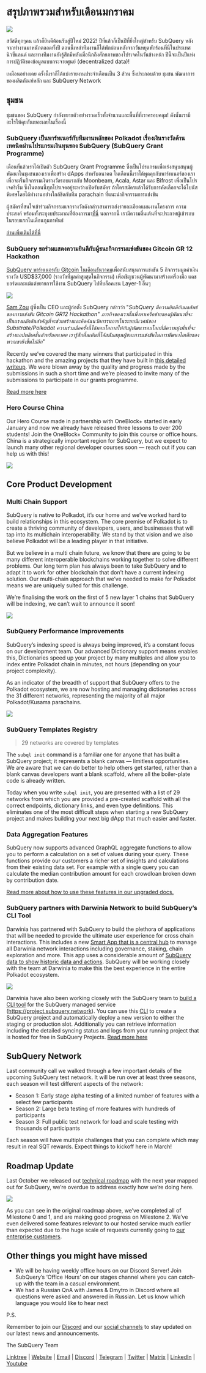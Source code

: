 # สรุปภาพรวมสำหรับเดือนมกราคม

![](https://miro.medium.com/max/1400/1*2IMAaY-YYyAdl7YfZqHTAg.png)

สวัสดีทุกๆคน แล้วก็ยินดีต้อนรับสู่ปีใหม่ 2022! ปีที่แล้วก็เป็นปีที่ยิ่งใหญ่สำหรับ SubQuery หลังจากทำงานมาหนักตลอดทั้งปี ตอนนี้เหล่าทีมงานก็ได้พักผ่อนหลังจากวันหยุดพักร้อนที่นี่ในประเทศนิวซีแลนด์ และทางทีมงานยังรู้สึกมีพลังเมื่อนึกถึงศักยภาพของโปรเจคในวันข้างหน้า ปีนี้จะเป็นปีแห่งการปฏิวัติของข้อมูลแบบกระจายศูนย์ (decentralized data)!

เหมือนอย่างเคย ครั้งนี้เราก็ได้แบ่งรายงานประจำเดือนเป็น 3 ส่วน ซึ่งประกอบด้วย ชุมชน พัฒนาการของผลิตภัณฑ์หลัก และ SubQuery Network

## ชุมชน

ชุมชนของ SubQuery กำลังขยายตัวอย่างรวดเร็วทั้งจำนวนและพื้นที่ที่เราครอบคลุม! ดังนั้นเรามีอะไรให้คุยกันเยอะเลยในเรื่องนี้

### SubQuery เป็นพาร์ทเนอร์กับทีมงานหลักของ Polkadot เรื่องเงินรางวัลด้านเทคนิคผ่านโปรแกรมเงินทุนของ SubQuery (SubQuery Grant Programme)

เดือนที่แล้วเราได้เปิดตัว SubQuery Grant Programme ซึ่งเป็นโปรแกรมเพื่อเร่งสนุบสนุนผู้พัฒนาในชุมชนของเราเพื่อสร้าง dApps สำหรับอนาคต ในเดือนนี้เราได้พูดคุยกับพาร์ทเนอร์ของเราเพื่อจะเริ่มกิจกรรมเงินรางวัลรอบแรกกับ Moonbeam, Acala, Astar และ Bifrost เพื่อเป็นโปรเจคริเริ่ม ซึ่งในตอนนี้ทุกโปรเจคอยู่ระหว่างเปิดรับสมัคร ถ้าใครสมัครแล้วได้รับการคัดเลือกจะได้โบนัสพิเศษโดยได้ทำงานอย่างใกล้ชิดกับทีม parachain ที่แนะนำกิจกรรมการแข่งขัน

ผู้สมัครที่สนใจเข้าร่วมกิจกรรมแจกรางวัลดังกล่าวสามารถส่งรายละเอียดแผนงานโครงการ ความประสงค์ พร้อมทั้งระบุงบประมาณที่่ต้องการมา[ที่นี่](https://docs.google.com/forms/d/e/1FAIpQLSfmMazkebKwNTWThBkVGaxf2Bg8s4aWZ0ZhwiMCtc9kv4sJHQ/viewform) นอกจากนี้ เรามีความตื่นเต้นที่จะประกาศผู้เข้ารอบในรอบแรกในเดือนกุมภาพันธ์

[อ่านเพิ่มเติมได้ที่นี่](https://subquery.medium.com/subquery-partners-with-leading-polkadot-teams-on-technical-bounties-via-the-subquery-grants-d40453788435)

### SubQuery ขอร่วมแสดงความยินดีกับผู้ชนะกิจกรรมแข่งขันของ Gitcoin GR 12 Hackathon

[SubQuery พาร์ทเนอรกับ Gitcoin ในเดือนธันวาคม](https://subquery.medium.com/subquery-announces-gitcoin-hackathon-16c9d18753a)เพื่อสนับสนุนการแข่งขัน 5 กิจกรรมมูลค่าเงินรางวัล USD$37,000 (รางวัลที่มูลค่าสูงสุดในกิจกรรม) เพื่อเชิญชวนผู้พัฒนามาสร้างเครื่องมือ แดชบอร์ดและแม้แต่ขยายการใช้งาน SubQuery ไปที่บล็อคเชน Layer-1 อื่นๆ

![](https://miro.medium.com/max/1400/1*BUq3ah1ULNnvLjqxv_vzlQ.png)

[Sam Zou](https://twitter.com/zoujialiu) ผู้ซึ่งเป็น CEO และผู้ก่อตั้ง SubQuery กล่าวว่า "_SubQuery มีความยินดีกับผลลัพธ์ของการแข่งขัน Gitcoin GR12 Hackathon" ภารกิจของเรานั้นพึ่งพาเครือข่ายของผู้พัฒนาที่จะเป็นแรงผลักดันสำคัญที่จะช่วยสร้างและคิดค้นนวัตกรรมภายในระบบนิเวศน์ของ Substrate/Polkadot ความร่วมมือครั้งนี้ได้มอบโอกาสให้กับผู้พัฒนารอบโลกที่มีความมุ่งมั่นที่จะสร้างแอปพลิเคชั่นสำหรับอนาคต เรารู้สึกตื่นเต้นที่ได้สนับสนุนผู้ชนะการแข่งขันในการพัฒนาไอเดียของพวกเขายิ่งขึ้นไปอีก_"

Recently we’ve covered the many winners that participated in this hackathon and the amazing projects that they have built in [this detailed writeup](https://subquery.medium.com/subquery-celebrates-winners-of-gitcoin-gr-12-hackathon-7486afaeab29). We were blown away by the quality and progress made by the submissions in such a short time and we’re pleased to invite many of the submissions to participate in our grants programme.

[Read more here](https://subquery.medium.com/subquery-celebrates-winners-of-gitcoin-gr-12-hackathon-7486afaeab29)

### Hero Course China

Our Hero Course made in partnership with OneBlock+ started in early January and now we already have released three lessons to over 200 students! Join the OneBlock+ Community to join this course or office hours. China is a strategically important region for SubQuery, but we expect to launch many other regional developer courses soon — reach out if you can help us with this!

![](https://miro.medium.com/max/1400/1*_8N000hX1WBM79ZbFyhvYQ.png)

## Core Product Development

### Multi Chain Support

SubQuery is native to Polkadot, it’s our home and we’ve worked hard to build relationships in this ecosystem. The core premise of Polkadot is to create a thriving community of developers, users, and businesses that will tap into its multichain interoperability. We stand by that vision and we also believe Polkadot will be a leading player in that initiative.

But we believe in a multi chain future, we know that there are going to be many different interoperable blockchains working together to solve different problems. Our long term plan has always been to take SubQuery and to adapt it to work for other blockchain that don’t have a current indexing solution. Our multi-chain approach that we’ve needed to make for Polkadot means we are uniquely suited for this challenge.

We’re finalising the work on the first of 5 new layer 1 chains that SubQuery will be indexing, we can’t wait to announce it soon!

![](https://miro.medium.com/max/1400/1*jD1n5MSjeatjiaF5hY-Wjg.png)

### SubQuery Performance Improvements

SubQuery’s indexing speed is always being improved, it’s a constant focus on our development team. Our advanced Dictionary support means enables this, Dictionaries speed up your project by many multiples and allow you to index entire Polkadot chain in minutes, not hours (depending on your project complexity).

As an indicator of the breadth of support that SubQuery offers to the Polkadot ecosystem, we are now hosting and managing dictionaries across the 31 different networks, representing the majority of all major Polkadot/Kusama parachains.

![](https://miro.medium.com/max/1400/1*WeMY5WnWZ_jvllxidhycUA.png)

### SubQuery Templates Registry

> 29 networks are covered by templates

The `subql init` command is a familiar one for anyone that has built a SubQuery project; it represents a blank canvas — limitless opportunities. We are aware that we can do better to help others get started, rather than a blank canvas developers want a blank scaffold, where all the boiler-plate code is already written.

Today when you write `subql init`, you are presented with a list of 29 networks from which you are provided a pre-created scaffold with all the correct endpoints, dictionary links, and even type definitions. This eliminates one of the most difficult steps when starting a new SubQuery project and makes building your next big dApp that much easier and faster.

### Data Aggregation Features

SubQuery now supports advanced GraphQL aggregate functions to allow you to perform a calculation on a set of values during your query. These functions provide our customers a richer set of insights and calculations from their existing data set. For example with a single query you can calculate the median contribution amount for each crowdloan broken down by contribution date.

[Read more about how to use these features in our upgraded docs.](https://doc.subquery.network/query/aggregate/)

### SubQuery partners with Darwinia Network to build SubQuery’s CLI Tool

Darwinia has partnered with SubQuery to build the plethora of applications that will be needed to provide the ultimate user experience for cross chain interactions. This includes a new [Smart App that is a central hub](https://apps.darwinia.network/) to manage all Darwinia network interactions including governance, staking, chain exploration and more. This app uses a considerable amount of [SubQuery data to show historic data and actions](https://explorer.subquery.network/subquery/darwinia-network/smart-app-crab). SubQuery will be working closely with the team at Darwinia to make this the best experience in the entire Polkadot ecosystem.

![](https://miro.medium.com/max/1200/1*bL2Csj9qyamD7txAheCTIg.gif)

Darwinia have also been working closely with the SubQuery team to [build a CLI tool](https://github.com/fewensa/subquery-cli) for the SubQuery managed service (https://project.subquery.network). You can use this [CLI](https://github.com/fewensa/subquery-cli) to create a SubQuery project and automatically deploy a new version to either the staging or production slot. Additionally you can retrieve information including the detailed syncing status and logs from your running project that is hosted for free in SubQuery Projects. [Read more here](https://subquery.medium.com/subquery-partners-with-darwinia-network-to-build-subquerys-cli-tool-903dc4c9ef66)

## SubQuery Network

Last community call we walked through a few important details of the upcoming SubQuery test network. It will be run over at least three seasons, each season will test different aspects of the network:

- Season 1: Early stage alpha testing of a limited number of features with a select few participants
- Season 2: Large beta testing of more features with hundreds of participants
- Season 3: Full public test network for load and scale testing with thousands of participants

Each season will have multiple challenges that you can complete which may result in real SQT rewards. Expect things to kickoff here in March!

## Roadmap Update

Last October we released out [technical roadmap](https://blog.subquery.network/blogs/20211029-roadmap-october.html) with the next year mapped out for SubQuery, we’re overdue to address exactly how we’re doing here.

![](https://miro.medium.com/max/1400/1*2a3SGrW-OG5pbw67jsavvw.jpeg)

As you can see in the original roadmap above, we’ve completed all of Milestone 0 and 1, and are making good progress on Milestone 2. We’ve even delivered some features relevant to our hosted service much earlier than expected due to the huge scale of requests currently going to [our enterprise customers](https://blog.subquery.network/blogs/20211228-enterprise-hosted.html).

## Other things you might have missed

- We will be having weekly office hours on our Discord Server! Join SubQuery’s ‘Office Hours’ on our stages channel where you can catch-up with the team in a casual environment.
- We had a Russian QnA with James & Dmytro in Discord where all questions were asked and answered in Russian. Let us know which language you would like to hear next

P.S.

Remember to join our [Discord](https://discord.com/invite/subquery) and our [social channels](https://linktr.ee/subquerynetwork) to stay updated on our latest news and announcements.

The SubQuery Team

[Linktree](https://linktr.ee/subquerynetwork) | [Website](https://subquery.network/) | [Email](hello@subquery.network) | [Discord](https://discord.com/invite/78zg8aBSMG) | [Telegram](https://t.me/subquerynetwork) | [Twitter](https://twitter.com/subquerynetwork) | [Matrix](https://matrix.to/#/#subquery:matrix.org) | [LinkedIn](https://www.linkedin.com/company/subquery) | [Youtube](https://www.youtube.com/channel/UCi1a6NUUjegcLHDFLr7CqLw)
